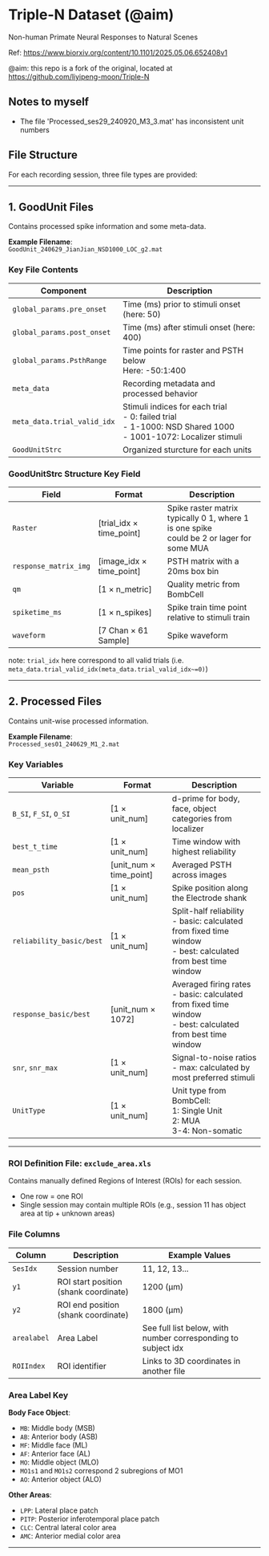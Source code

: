 # Triple-N Dataset (@aim)

Non-human Primate Neural Responses to Natural Scenes

Ref: https://www.biorxiv.org/content/10.1101/2025.05.06.652408v1

@aim: this repo is a fork of the original, located at https://github.com/liyipeng-moon/Triple-N 

## Notes to myself
 - The file 'Processed_ses29_240920_M3_3.mat' has inconsistent unit numbers

## File Structure
For each recording session, three file types are provided:

---

## 1. GoodUnit Files
Contains processed spike information and some meta-data.

**Example Filename**:  
`GoodUnit_240629_JianJian_NSD1000_LOC_g2.mat`

### Key File Contents
| Component | Description |
|-----------|-------------|
| `global_params.pre_onset` | Time (ms) prior to stimuli onset (here: 50) |
| `global_params.post_onset` | Time (ms) after stimuli onset (here: 400) |
| `global_params.PsthRange` | Time points  for raster and PSTH below <br> Here: -50:1:400 |
| `meta_data` | Recording metadata and processed behavior |
| `meta_data.trial_valid_idx` | Stimuli indices for each trial <br> - 0: failed trial <br>- 1-1000: NSD Shared 1000 <br> - 1001-1072: Localizer stimuli |
| `GoodUnitStrc` | Organized sturcture for each units |

### GoodUnitStrc Structure Key Field
| Field | Format | Description |
|-------|--------|-------------|
| `Raster` | [trial_idx × time_point] | Spike raster matrix <br> typically 0 1, where 1 is one spike <br> could be 2 or lager for some MUA |
| `response_matrix_img` | [image_idx × time_point] | PSTH matrix with a 20ms box bin |
| `qm` | [1 × n_metric] | Quality metric from BombCell |
| `spiketime_ms` | [1 × n_spikes] | Spike train time point relative to stimuli train |
| `waveform` | [7 Chan × 61 Sample] | Spike waveform |

note: `trial_idx` here correspond to all valid trials (i.e. `meta_data.trial_valid_idx(meta_data.trial_valid_idx~=0)`)

---

## 2. Processed Files
Contains unit-wise processed information.

**Example Filename**:  
`Processed_ses01_240629_M1_2.mat`

### Key Variables
| Variable | Format | Description |
|----------|--------|-------------|
| `B_SI`, `F_SI`, `O_SI` | [1 × unit_num] | d-prime for body, face, object categories from localizer |
| `best_t_time` | [1 × unit_num] | Time window with highest reliability |
| `mean_psth` | [unit_num × time_point] | Averaged PSTH across images |
| `pos` | [1 × unit_num] | Spike position along the Electrode shank |
| `reliability_basic/best` | [1 × unit_num] | Split-half reliability <br> - basic: calculated from fixed time window <br> - best: calculated from best time window |
| `response_basic/best` | [unit_num × 1072] | Averaged firing rates  <br> - basic: calculated from fixed time window <br> - best: calculated from best time window |
| `snr`, `snr_max` | [1 × unit_num] | Signal-to-noise ratios <br> - max: calculated by most preferred stimuli|
| `UnitType` | [1 × unit_num] | Unit type from BombCell: <br>1: Single Unit<br>2: MUA<br>3-4: Non-somatic |

---

### ROI Definition File: `exclude_area.xls`
Contains manually defined Regions of Interest (ROIs) for each session.

- One row = one ROI
- Single session may contain multiple ROIs (e.g., session 11 has object area at tip + unknown areas)

### File Columns
| Column | Description | Example Values |
|--------|-------------|----------------|
| `SesIdx` | Session number | 11, 12, 13... |
| `y1` | ROI start position (shank coordinate) | 1200 (μm) |
| `y2` | ROI end position (shank coordinate) | 1800 (μm) |
| `arealabel` | Area Label | See full list below, with number corresponding to subject idx |
| `ROIIndex` | ROI identifier | Links to 3D coordinates in another file |

### Area Label Key
**Body Face Object**:
- `MB`: Middle body (MSB)
- `AB`: Anterior body (ASB)
- `MF`: Middle face (ML)
- `AF`: Anterior face (AL)
- `MO`: Middle object (MLO)
 - `MO1s1` and `MO1s2` correspond 2 subregions of MO1
- `AO`: Anterior object (ALO)

**Other Areas**:
- `LPP`: Lateral place patch
- `PITP`: Posterior inferotemporal place patch
- `CLC`: Central lateral color area
- `AMC`: Anterior medial color area

---
